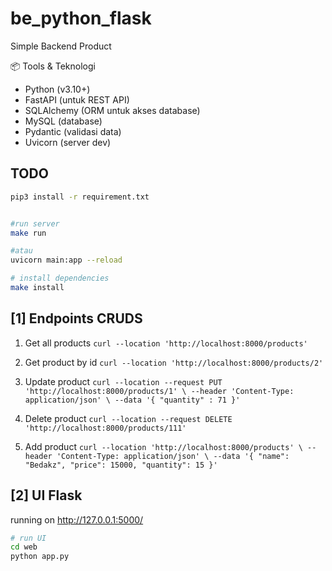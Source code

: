 # be_python_flask
Simple Backend Product

📦 Tools & Teknologi

- Python (v3.10+)
- FastAPI (untuk REST API)
- SQLAlchemy (ORM untuk akses database)
- MySQL (database)
- Pydantic (validasi data)
- Uvicorn (server dev)


## TODO
```bash
pip3 install -r requirement.txt


#run server
make run 

#atau
uvicorn main:app --reload

# install dependencies
make install

```

## [1] Endpoints CRUDS
1. Get all products
`curl --location 'http://localhost:8000/products'`

2. Get product by id
`curl --location 'http://localhost:8000/products/2'`

3. Update product
`curl --location --request PUT 'http://localhost:8000/products/1' \
--header 'Content-Type: application/json' \
--data '{
    "quantity" : 71
}'`

4. Delete product
`curl --location --request DELETE 'http://localhost:8000/products/111'`

5. Add product
`curl --location 'http://localhost:8000/products' \
--header 'Content-Type: application/json' \
--data '{
    "name": "Bedakz",
    "price": 15000,
    "quantity": 15
}'`

## [2] UI Flask
running on 
http://127.0.0.1:5000/

```bash
# run UI
cd web
python app.py
```